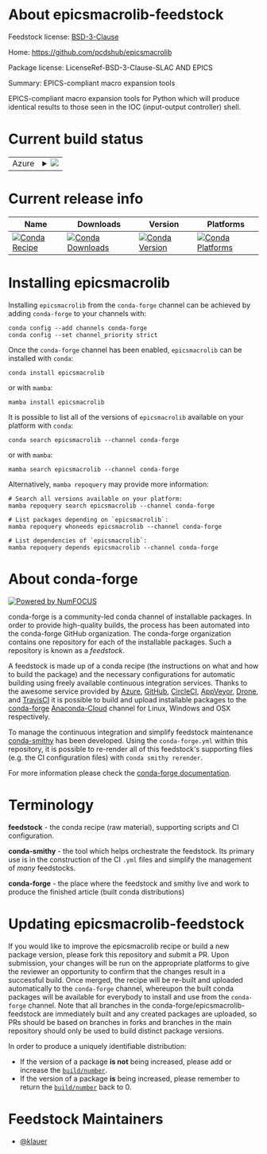 About epicsmacrolib-feedstock
=============================

Feedstock license: [BSD-3-Clause](https://github.com/conda-forge/epicsmacrolib-feedstock/blob/main/LICENSE.txt)

Home: https://github.com/pcdshub/epicsmacrolib

Package license: LicenseRef-BSD-3-Clause-SLAC AND EPICS

Summary: EPICS-compliant macro expansion tools

EPICS-compliant macro expansion tools for Python which will produce
identical results to those seen in the IOC (input-output controller) shell.


Current build status
====================


<table>
    
  <tr>
    <td>Azure</td>
    <td>
      <details>
        <summary>
          <a href="https://dev.azure.com/conda-forge/feedstock-builds/_build/latest?definitionId=20248&branchName=main">
            <img src="https://dev.azure.com/conda-forge/feedstock-builds/_apis/build/status/epicsmacrolib-feedstock?branchName=main">
          </a>
        </summary>
        <table>
          <thead><tr><th>Variant</th><th>Status</th></tr></thead>
          <tbody><tr>
              <td>linux_64_python3.10.____cpython</td>
              <td>
                <a href="https://dev.azure.com/conda-forge/feedstock-builds/_build/latest?definitionId=20248&branchName=main">
                  <img src="https://dev.azure.com/conda-forge/feedstock-builds/_apis/build/status/epicsmacrolib-feedstock?branchName=main&jobName=linux&configuration=linux%20linux_64_python3.10.____cpython" alt="variant">
                </a>
              </td>
            </tr><tr>
              <td>linux_64_python3.9.____73_pypy</td>
              <td>
                <a href="https://dev.azure.com/conda-forge/feedstock-builds/_build/latest?definitionId=20248&branchName=main">
                  <img src="https://dev.azure.com/conda-forge/feedstock-builds/_apis/build/status/epicsmacrolib-feedstock?branchName=main&jobName=linux&configuration=linux%20linux_64_python3.9.____73_pypy" alt="variant">
                </a>
              </td>
            </tr><tr>
              <td>linux_64_python3.9.____cpython</td>
              <td>
                <a href="https://dev.azure.com/conda-forge/feedstock-builds/_build/latest?definitionId=20248&branchName=main">
                  <img src="https://dev.azure.com/conda-forge/feedstock-builds/_apis/build/status/epicsmacrolib-feedstock?branchName=main&jobName=linux&configuration=linux%20linux_64_python3.9.____cpython" alt="variant">
                </a>
              </td>
            </tr><tr>
              <td>osx_64_python3.10.____cpython</td>
              <td>
                <a href="https://dev.azure.com/conda-forge/feedstock-builds/_build/latest?definitionId=20248&branchName=main">
                  <img src="https://dev.azure.com/conda-forge/feedstock-builds/_apis/build/status/epicsmacrolib-feedstock?branchName=main&jobName=osx&configuration=osx%20osx_64_python3.10.____cpython" alt="variant">
                </a>
              </td>
            </tr><tr>
              <td>osx_64_python3.9.____73_pypy</td>
              <td>
                <a href="https://dev.azure.com/conda-forge/feedstock-builds/_build/latest?definitionId=20248&branchName=main">
                  <img src="https://dev.azure.com/conda-forge/feedstock-builds/_apis/build/status/epicsmacrolib-feedstock?branchName=main&jobName=osx&configuration=osx%20osx_64_python3.9.____73_pypy" alt="variant">
                </a>
              </td>
            </tr><tr>
              <td>osx_64_python3.9.____cpython</td>
              <td>
                <a href="https://dev.azure.com/conda-forge/feedstock-builds/_build/latest?definitionId=20248&branchName=main">
                  <img src="https://dev.azure.com/conda-forge/feedstock-builds/_apis/build/status/epicsmacrolib-feedstock?branchName=main&jobName=osx&configuration=osx%20osx_64_python3.9.____cpython" alt="variant">
                </a>
              </td>
            </tr><tr>
              <td>win_64_python3.10.____cpython</td>
              <td>
                <a href="https://dev.azure.com/conda-forge/feedstock-builds/_build/latest?definitionId=20248&branchName=main">
                  <img src="https://dev.azure.com/conda-forge/feedstock-builds/_apis/build/status/epicsmacrolib-feedstock?branchName=main&jobName=win&configuration=win%20win_64_python3.10.____cpython" alt="variant">
                </a>
              </td>
            </tr><tr>
              <td>win_64_python3.9.____73_pypy</td>
              <td>
                <a href="https://dev.azure.com/conda-forge/feedstock-builds/_build/latest?definitionId=20248&branchName=main">
                  <img src="https://dev.azure.com/conda-forge/feedstock-builds/_apis/build/status/epicsmacrolib-feedstock?branchName=main&jobName=win&configuration=win%20win_64_python3.9.____73_pypy" alt="variant">
                </a>
              </td>
            </tr><tr>
              <td>win_64_python3.9.____cpython</td>
              <td>
                <a href="https://dev.azure.com/conda-forge/feedstock-builds/_build/latest?definitionId=20248&branchName=main">
                  <img src="https://dev.azure.com/conda-forge/feedstock-builds/_apis/build/status/epicsmacrolib-feedstock?branchName=main&jobName=win&configuration=win%20win_64_python3.9.____cpython" alt="variant">
                </a>
              </td>
            </tr>
          </tbody>
        </table>
      </details>
    </td>
  </tr>
</table>

Current release info
====================

| Name | Downloads | Version | Platforms |
| --- | --- | --- | --- |
| [![Conda Recipe](https://img.shields.io/badge/recipe-epicsmacrolib-green.svg)](https://anaconda.org/conda-forge/epicsmacrolib) | [![Conda Downloads](https://img.shields.io/conda/dn/conda-forge/epicsmacrolib.svg)](https://anaconda.org/conda-forge/epicsmacrolib) | [![Conda Version](https://img.shields.io/conda/vn/conda-forge/epicsmacrolib.svg)](https://anaconda.org/conda-forge/epicsmacrolib) | [![Conda Platforms](https://img.shields.io/conda/pn/conda-forge/epicsmacrolib.svg)](https://anaconda.org/conda-forge/epicsmacrolib) |

Installing epicsmacrolib
========================

Installing `epicsmacrolib` from the `conda-forge` channel can be achieved by adding `conda-forge` to your channels with:

```
conda config --add channels conda-forge
conda config --set channel_priority strict
```

Once the `conda-forge` channel has been enabled, `epicsmacrolib` can be installed with `conda`:

```
conda install epicsmacrolib
```

or with `mamba`:

```
mamba install epicsmacrolib
```

It is possible to list all of the versions of `epicsmacrolib` available on your platform with `conda`:

```
conda search epicsmacrolib --channel conda-forge
```

or with `mamba`:

```
mamba search epicsmacrolib --channel conda-forge
```

Alternatively, `mamba repoquery` may provide more information:

```
# Search all versions available on your platform:
mamba repoquery search epicsmacrolib --channel conda-forge

# List packages depending on `epicsmacrolib`:
mamba repoquery whoneeds epicsmacrolib --channel conda-forge

# List dependencies of `epicsmacrolib`:
mamba repoquery depends epicsmacrolib --channel conda-forge
```


About conda-forge
=================

[![Powered by
NumFOCUS](https://img.shields.io/badge/powered%20by-NumFOCUS-orange.svg?style=flat&colorA=E1523D&colorB=007D8A)](https://numfocus.org)

conda-forge is a community-led conda channel of installable packages.
In order to provide high-quality builds, the process has been automated into the
conda-forge GitHub organization. The conda-forge organization contains one repository
for each of the installable packages. Such a repository is known as a *feedstock*.

A feedstock is made up of a conda recipe (the instructions on what and how to build
the package) and the necessary configurations for automatic building using freely
available continuous integration services. Thanks to the awesome service provided by
[Azure](https://azure.microsoft.com/en-us/services/devops/), [GitHub](https://github.com/),
[CircleCI](https://circleci.com/), [AppVeyor](https://www.appveyor.com/),
[Drone](https://cloud.drone.io/welcome), and [TravisCI](https://travis-ci.com/)
it is possible to build and upload installable packages to the
[conda-forge](https://anaconda.org/conda-forge) [Anaconda-Cloud](https://anaconda.org/)
channel for Linux, Windows and OSX respectively.

To manage the continuous integration and simplify feedstock maintenance
[conda-smithy](https://github.com/conda-forge/conda-smithy) has been developed.
Using the ``conda-forge.yml`` within this repository, it is possible to re-render all of
this feedstock's supporting files (e.g. the CI configuration files) with ``conda smithy rerender``.

For more information please check the [conda-forge documentation](https://conda-forge.org/docs/).

Terminology
===========

**feedstock** - the conda recipe (raw material), supporting scripts and CI configuration.

**conda-smithy** - the tool which helps orchestrate the feedstock.
                   Its primary use is in the construction of the CI ``.yml`` files
                   and simplify the management of *many* feedstocks.

**conda-forge** - the place where the feedstock and smithy live and work to
                  produce the finished article (built conda distributions)


Updating epicsmacrolib-feedstock
================================

If you would like to improve the epicsmacrolib recipe or build a new
package version, please fork this repository and submit a PR. Upon submission,
your changes will be run on the appropriate platforms to give the reviewer an
opportunity to confirm that the changes result in a successful build. Once
merged, the recipe will be re-built and uploaded automatically to the
`conda-forge` channel, whereupon the built conda packages will be available for
everybody to install and use from the `conda-forge` channel.
Note that all branches in the conda-forge/epicsmacrolib-feedstock are
immediately built and any created packages are uploaded, so PRs should be based
on branches in forks and branches in the main repository should only be used to
build distinct package versions.

In order to produce a uniquely identifiable distribution:
 * If the version of a package **is not** being increased, please add or increase
   the [``build/number``](https://docs.conda.io/projects/conda-build/en/latest/resources/define-metadata.html#build-number-and-string).
 * If the version of a package **is** being increased, please remember to return
   the [``build/number``](https://docs.conda.io/projects/conda-build/en/latest/resources/define-metadata.html#build-number-and-string)
   back to 0.

Feedstock Maintainers
=====================

* [@klauer](https://github.com/klauer/)

